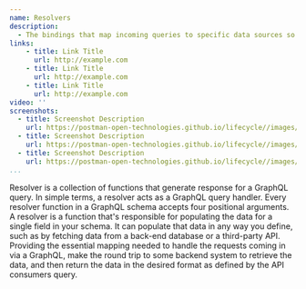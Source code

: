 ```yaml
---
name: Resolvers
description: 
  - The bindings that map incoming queries to specific data sources so that APIs know where to find resources, distilling down API requests into meaningful queries that will make sense to backend systems, connecting the front end requests to the backend stores, routing API requests to where they need to go.
links:
    - title: Link Title
      url: http://example.com
    - title: Link Title
      url: http://example.com
    - title: Link Title
      url: http://example.com            
video: ''
screenshots:
  - title: Screenshot Description
    url: https://postman-open-technologies.github.io/lifecycle//images/postman-screenshot.png          
  - title: Screenshot Description
    url: https://postman-open-technologies.github.io/lifecycle//images/postman-screenshot.png  
  - title: Screenshot Description
    url: https://postman-open-technologies.github.io/lifecycle//images/postman-screenshot.png   
...
```

Resolver is a collection of functions that generate response for a GraphQL query. In simple terms, a resolver acts as a GraphQL query handler. Every resolver function in a GraphQL schema accepts four positional arguments. A resolver is a function that's responsible for populating the data for a single field in your schema. It can populate that data in any way you define, such as by fetching data from a back-end database or a third-party API. Providing the essential mapping needed to handle the requests coming in via a GraphQL, make the round trip to some backend system to retrieve the data, and then return the data in the desired format as defined by the API consumers query.